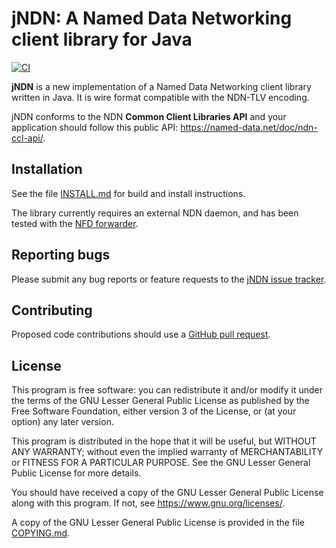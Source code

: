 # jNDN: A Named Data Networking client library for Java

[![CI](https://github.com/named-data/jndn/actions/workflows/ci.yml/badge.svg)](https://github.com/named-data/jndn/actions/workflows/ci.yml)

**jNDN** is a new implementation of a Named Data Networking client library
written in Java. It is wire format compatible with the NDN-TLV encoding.

jNDN conforms to the NDN **Common Client Libraries API** and your application
should follow this public API: <https://named-data.net/doc/ndn-ccl-api/>.

## Installation

See the file [INSTALL.md](INSTALL.md) for build and install instructions.

The library currently requires an external NDN daemon, and has been tested
with the [NFD forwarder](https://github.com/named-data/NFD).

## Reporting bugs

Please submit any bug reports or feature requests to the
[jNDN issue tracker](https://redmine.named-data.net/projects/jndn/issues).

## Contributing

Proposed code contributions should use a
[GitHub pull request](https://github.com/named-data/jndn/pulls).

## License

This program is free software: you can redistribute it and/or modify
it under the terms of the GNU Lesser General Public License as published by
the Free Software Foundation, either version 3 of the License, or
(at your option) any later version.

This program is distributed in the hope that it will be useful,
but WITHOUT ANY WARRANTY; without even the implied warranty of
MERCHANTABILITY or FITNESS FOR A PARTICULAR PURPOSE.  See the
GNU Lesser General Public License for more details.

You should have received a copy of the GNU Lesser General Public License
along with this program.  If not, see <https://www.gnu.org/licenses/>.

A copy of the GNU Lesser General Public License is provided in the file
[COPYING.md](COPYING.md).
